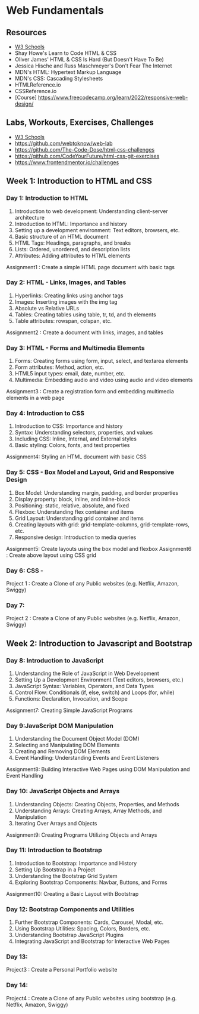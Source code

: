 # Web Fundamentals

## Resources
 - [W3 Schools](https://www.w3schools.com/)
 - Shay Howe's Learn to Code HTML & CSS
 - Oliver James' HTML & CSS Is Hard (But Doesn't Have To Be)
 - Jessica Hische and Russ Maschmeyer's Don't Fear The Internet
 - MDN's HTML: Hypertext Markup Language
 - MDN's CSS: Cascading Stylesheets
 - HTMLReference.io
 - CSSReference.io
 - [Course] https://www.freecodecamp.org/learn/2022/responsive-web-design/
## Labs, Workouts, Exercises, Challenges
 - [W3 Schools](https://www.w3schools.com/html/exercise.asp)
 - https://github.com/webtoknow/web-lab
 - https://github.com/The-Code-Dose/html-css-challenges
 - https://github.com/CodeYourFuture/html-css-git-exercises
 - https://www.frontendmentor.io/challenges

## Week 1: Introduction to HTML and CSS

### Day 1: Introduction to HTML

1. Introduction to web development: Understanding client-server architecture
2. Introduction to HTML: Importance and history
3. Setting up a development environment: Text editors, browsers, etc.
4. Basic structure of an HTML document
5. HTML Tags: Headings, paragraphs, and breaks
6. Lists: Ordered, unordered, and description lists
7. Attributes: Adding attributes to HTML elements

Assignment1 : Create a simple HTML page document with basic tags

### Day 2: HTML - Links, Images, and Tables

1. Hyperlinks: Creating links using anchor tags
2. Images: Inserting images with the img tag
3. Absolute vs Relative URLs
4. Tables: Creating tables using table, tr, td, and th elements
5. Table attributes: rowspan, colspan, etc.

Assignment2 : Create a document with links, images, and tables

### Day 3: HTML - Forms and Multimedia Elements

1. Forms: Creating forms using form, input, select, and textarea elements
2. Form attributes: Method, action, etc.
3. HTML5 input types: email, date, number, etc.
4. Multimedia: Embedding audio and video using audio and video elements

Assignment3 : Create a registration form and embedding multimedia elements in a web page

### Day 4: Introduction to CSS

1. Introduction to CSS: Importance and history
2. Syntax: Understanding selectors, properties, and values
3. Including CSS: Inline, Internal, and External styles
4. Basic styling: Colors, fonts, and text properties

Assignment4: Styling an HTML document with basic CSS

### Day 5: CSS - Box Model and Layout, Grid and Responsive Design

1. Box Model: Understanding margin, padding, and border properties
2. Display property: block, inline, and inline-block
3. Positioning: static, relative, absolute, and fixed
4. Flexbox: Understanding flex container and items
5. Grid Layout: Understanding grid container and items
6. Creating layouts with grid: grid-template-columns, grid-template-rows, etc.
7. Responsive design: Introduction to media queries

Assignment5: Create layouts using the box model and flexbox
Assignment6 : Create above layout using CSS grid

### Day 6: CSS - 

Project 1 : Create a Clone of any Public websites
(e.g. Netflix, Amazon, Swiggy)

### Day 7:

Project 2 : Create a Clone of any Public websites
(e.g. Netflix, Amazon, Swiggy)

## Week 2: Introduction to Javascript and Bootstrap

### Day 8: Introduction to JavaScript

1. Understanding the Role of JavaScript in Web Development
2. Setting Up a Development Environment (Text editors, browsers, etc.)
3. JavaScript Syntax: Variables, Operators, and Data Types
4. Control Flow: Conditionals (if, else, switch) and Loops (for, while)
5. Functions: Declaration, Invocation, and Scope

Assignment7: Creating Simple JavaScript Programs


### Day 9:JavaScript DOM Manipulation

1. Understanding the Document Object Model (DOM)
2. Selecting and Manipulating DOM Elements
3. Creating and Removing DOM Elements
4. Event Handling: Understanding Events and Event Listeners

Assignment8: Building Interactive Web Pages using DOM Manipulation and Event Handling

### Day 10: JavaScript Objects and Arrays

1. Understanding Objects: Creating Objects, Properties, and Methods
2. Understanding Arrays: Creating Arrays, Array Methods, and Manipulation
3. Iterating Over Arrays and Objects

Assignment9: Creating Programs Utilizing Objects and Arrays

### Day 11: Introduction to Bootstrap

1. Introduction to Bootstrap: Importance and History
2. Setting Up Bootstrap in a Project
3. Understanding the Bootstrap Grid System
4. Exploring Bootstrap Components: Navbar, Buttons, and Forms

Assignment10: Creating a Basic Layout with Bootstrap

### Day 12: Bootstrap Components and Utilities

1. Further Bootstrap Components: Cards, Carousel, Modal, etc.
2. Using Bootstrap Utilities: Spacing, Colors, Borders, etc.
3. Understanding Bootstrap JavaScript Plugins
4. Integrating JavaScript and Bootstrap for Interactive Web Pages

### Day 13:

Project3 : Create a Personal Portfolio website

### Day 14:

Project4 : Create a Clone of any Public websites using bootstrap
(e.g. Netflix, Amazon, Swiggy)


